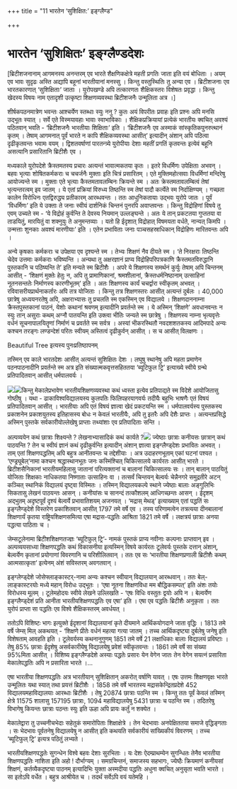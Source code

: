 +++
title = "11 भारतेन ‘सुशिक्षित:’ इङ्ग्लैण्ड"

+++
# भारतेन ‘सुशिक्षितः’ इङ्ग्लैण्डदेशः

\[ब्रिटीशजनानाम् आगमनस्य अनन्तरम् एव भारते शैक्षणिकक्षेत्रे महती प्रगतिः जाता इति वयं बोधिताः । अयम् एव भावः सुदृढः अस्ति अद्यापि बहूनां भारतीयानां मनस्सु । किन्तु वस्तुस्थितिः तु अन्या एव । ब्रिटीशजनाः एव भारतकारणात् ‘सुशिक्षिताः’ जाताः । युरोपखण्डे अपि तत्कारणतः शैक्षिकस्तरः विशेषतः प्रवृद्धा । किन्तु खेदस्य विषयः नाम एतादृशी उत्कृष्टा शिक्षणव्यवस्था ब्रिटीशजनैः उन्मूलिता अत्र ।\]

 शीर्षकपठनमात्रेण भवन्तः आश्चर्येण स्तब्धाः स्युः ननु ? कुतः अयं विपरीतः प्रवाहः इति प्रश्नः अपि मनसि उद्भूतः स्यात् । सर्वे एते विस्मयावहाः भावाः स्वाभाविकाः । शैक्षिकप्रक्रियायां प्रत्येकं भारतीयः क्वचित् अवश्यं पठितवान् भवति - ‘ब्रिटीशजनैः भारतीयाः शिक्षिताः’ इति । ‘ब्रिटीशजनैः एव अस्माकं सांस्कृतिकपुनरुत्थानं कृतम् । तेषाम् आगमनात् पूर्वं भारते न कापि शैक्षिकव्यवस्था आसीत्’ इत्यादीन् अंशान् अपि पठित्वा दृढीकृतवन्तः भवामः वयम् । द्विशतवर्षाणां पारतन्त्र्ये युरोपीयाः देशाः महतीं प्रगतिं कृतवन्तः इत्येवं बहूनि असत्यानि प्रसारितानि ब्रिटीशैः एव ।

मध्यकाले युरोपदेशे क्रैस्तमतस्य प्रचारः अत्यन्तं भावात्मकतया कृतः । इतरे विधर्मिणः उपेक्षिताः अभवन् । बहवः भृत्याः शोषितकर्मकराः च चचर्जनैः मुक्ताः इति चित्रं प्रसारितम् । एते मुक्तिमहोत्सवाः विधर्मिणां मन्दिरेषु आयोज्यन्ते स्म । मुक्ताः एते भृत्याः कैस्तमतावलम्बिनः क्रियन्ते स्म । अतः क्रेस्तमतावलम्बित्वं तेषां भृत्यन्तरत्वम् इव जातम् । ये एतां प्रक्रियां विरुध्य तिष्ठन्ति स्म तेषां पादौ कर्त्येते स्म निर्दाक्षिण्यम् । गच्छता कालेन विरोधिनः एतद्विरुद्ध्य प्रतीकारम् आरब्धवन्तः । ततः आधुनिकतायाः उद्भवः युरोपे जातः । पूर्वं ‘विधर्मिणः’ इति ये उक्ताः ते जनाः स्वीयं दार्शनिकं चिन्तनं पुनरपि अवाप्तवन्तः । किन्तु विद्रोहिणां विषये तु एवम् उच्यते स्म - ‘ये विद्रोहं कुर्वन्ति ते देवस्य नियमान् उल्लङ्घन्ते । अतः ये तान् प्रकटतया गुप्ततया वा ताडयितुं, मारयितुं वा शक्नुयुः ते अनुमन्तव्याः । यतो हि ईदृशात् विद्रोहात् विषमयता वर्धते, नान्यत् किमपि । उन्मत्ताः शुनकाः अवश्यं मारणीयाः’ इति । एतेन प्रभाविताः जनाः पञ्चसहस्राधिकान् विद्रोहिणः मारितवन्तः अपि ।

अन्ये कृषकाः कर्मकराः च उपेक्षया एव दृश्यन्ते स्म । तेभ्यः शिक्षणं नैव दीयते स्म । ‘ते निरक्षराः तिष्ठन्ति चेदेव उत्तमाः कर्मकराः भविष्यन्ति । अन्यथा तु अक्षरज्ञानं प्राप्य विद्रोहिपरिपत्रकाणि क्रैस्तमतविरुद्धानि पुस्तकानि च पठिष्यन्ति ते’ इति मन्यते स्म ब्रिटीशैः । अपरे ये शिक्षणस्य समर्थनं कुर्युः तेषाम् अपि चिन्तनम् आसीत् - ‘शिक्षणं मुक्तेः हेतुः न, अपि तु प्रामाणिकानां, श्रमशीलानां, क्रैस्तधर्मनिष्ठानाम् उत्साहिनां नूतनसन्ततेः निर्माणस्य कारणीभूतम्’ इति । अतः शिक्षणस्य कार्यं चचर्द्वारा स्वीकृतम् अभवत् । रविवासरीयप्रार्थनाकर्तारः अपि तत्र योजिताः । किन्तु तत्र शिक्षणस्तरः आसीत् अत्यन्तं दुर्बलः । 40,000 छात्रेषु अध्ययनरतेषु अपि, अक्षराभ्यासः तु प्रचलति स्म एकस्मिन् एव विद्यालये । शिक्षणदाननाम्ना क्रैस्तपुस्तकानां पाठनं, येशोः कथानां श्रवणम् इत्यादीनि प्रवर्तन्ते स्म । ये अस्मिन् ‘शिक्षणे’ अवधानवन्तः न स्युः तान् असुराः कथम् अग्नौ पातयन्ति इति उक्त्वा भीतिः जन्यते स्म छात्रेषु । शिक्षणस्य नाम्ना भृत्यवृत्तेः वर्धनं सूचनापालयितॄणां निर्माणं च प्रवर्तते स्म सर्वत्र । अस्यां भीकरस्थितौ नवदशशतकस्य आदिमपादे अन्यः कश्चन तरङ्गः लण्डन्देशं परितः स्वीयम् अस्तित्वं दृढीकुर्वन् आसीत् । स च आसीत् विलक्षणः ।

Beautiful Tree इत्यस्य पुनःप्रतिष्ठापनम्

तस्मिन् एव काले भारतदेशः आसीत् अत्यन्तं सुशिक्षितः देशः । लघुषु स्थानेषु अपि महता प्रमाणेन पठनपाठनादीनि प्रवर्तन्ते स्म अत्र इति संख्यात्मकवृत्तसहिततया ‘ब्यूटिफुल ट्रि’ इत्याख्ये स्वीये ग्रन्थे प्रतिपादितवान् आसीत् धर्मपालवर्यः ।

![](magazine_images/img-1657087893Thebeautifultree.jpg)![](magazine_images/img-1657087918dharmapal.jfif)किन्तु मेकालेप्रभावेण भारतीयशिक्षणव्यवस्था कथं ध्वस्ता इत्येव प्रतिपाद्यते स्म विदेशे आयोजितासु गोष्ठीषु । यथा - ढाकाविश्वविद्यालयस्य कुलपतिः फिलिपहरयागवर्यः तदीयैः बहुभिः भाषणैः एतं विषयं प्रतिपादितवान् आसीत् । भारतीयाः अपि एतं विषयं ज्ञात्वा खेदं प्रकटयन्ति स्म । धर्मपालवर्यस्य पुस्तकस्य प्रकाशनेन प्रकाशयुतस्य इतिहासस्य बोधः न केवलं भारतीयैः, अपि तु इतरैः अपि देशैः प्राप्तः । अत्यन्तप्रसिद्धे अस्मिन् पुस्तके सर्वकारीयोल्लेखेषु प्राप्ताः तथ्यांशाः एव प्रतिपादिताः सन्ति ।

अल्पव्ययेन कथं छात्राः शिक्ष्यन्ते ? लेखनाभ्यासादिकं कथं कार्यते ?![](magazine_images/img-1657087851ABell.jpg) ज्येष्ठाः छात्राः कनीयसः छात्रान् कथं पाठयन्ति ? तेन च स्वीयं ज्ञानं कथं दृढीकुर्वन्ति इत्यादीन् अंशान् ज्ञात्वा इङ्ग्लैण्ड्देशः प्रभावितः अभवत् । ताम् एतां शिक्षणपद्धतिम् अपि बहुत्र आनीतवन्तः च तद्देशीयाः । अत्र उदाहरणभूताम् एकां घटनां पश्यत । ‘एण्ड्र्यूबेल्’नामा कश्चन श्रद्धास्थानभूतः जनः कस्मिंश्चित् चिकित्सालये कार्यरतः आसीत् भारते । ब्रिटीशसैनिकानां भारतीयमहिलासु जातानां परित्यक्तानां च बालानां चिकित्सालयः सः । तान् बालान् पाठयितुं योजिताः शिक्षकाः नाधिकतया निष्णाताः उत्साहिनः वा । तत्सर्वं चिन्तयन् बेल्वर्यः चेन्नैनगरे समुद्रतीरे अटन् कञ्चित् स्थानिकं विद्यालयं दृष्ट्वा विस्मितः । तस्मिन् विद्यालयकल्पे स्थाने ज्येष्ठाः बालाः अङ्गुलिभिः सिकतासु लेखनं पाठयन्तः आसन् । कनीयांसः च सानन्दं तत्कौशलम् आधिगच्छन्तः आसन् । ईदृशम् अद्भुतम् अदृष्टपूर्वं दृश्यं बेल्वर्ये प्रभावातिशयम् अजनयत् । ‘मद्रास् मेथड्’ इत्याख्याम् एतां पद्धतिं सः इङ्ग्लैण्ड्देशे विस्तरेण प्रकाशितवान् आसीत् 1797 तमे वर्षे एव । तस्य परिणामत्वेन तत्रत्यया दीनबालानां शिक्षणार्यं कृतया राष्ट्रियशिक्षणसमित्या एषा मद्रास-पद्धतिः आश्रिता 1821 तमे वर्षे । लक्षत्रयं छात्राः अनया पद्धत्या पाठिताः च ।

जेम्सटूलेनामा ब्रिटीशशिक्षणतज्ज्ञः ‘ब्यूटिफुल् ट्रि’- नामकं पुस्तकं प्राप्य नवीनाः कल्पनाः प्राप्तवान् इव । अल्पव्ययसाध्या शिक्षणपद्धतिः कथं विकासनीया इत्यस्मिन् विषये कार्यरतः टूलेवर्यः पुस्तके दत्तान् अंशान्, बेल्वर्येण कृतानां प्रयोगाणां विवरणानि च परिशीलितवान् । ततः एव सः ‘भारतीया शिक्षणप्रणाली ब्रिटीशैः कथम् आत्मसात्कृता’ इत्येनम् अंशं सविस्तरम् अवगतवान् ।

इङ्ग्लेण्ड्देशे जोसेफ्लाङ्कास्टर्-नामा अन्यः कश्चन स्वीयान् विद्यालयान् आरब्धवान् । ततः बेल्-लाङ्कास्टरयोः मध्ये महान् विरोधः उद्भूतः । ‘एषा नूतना शिक्षणविधा मम बौद्धिकसम्पत्’ इति अंशः तयोः विरोधस्य मूलम् । टूलेमहोदयः स्वीये लेखने उल्लिखति - ‘एषः विधिः वस्तुतः द्वयोः अपि न । बेल्वर्येण इङ्ग्लैण्ड्देशं प्रति आनीता भारतीयशिक्षणपद्धतिः एव एषा’ इति । एषा एव पद्धतिः ब्रिटीशैः अनुकृता । ततः युरोपं प्राप्ता सा पद्धतिः एव विश्वे शैक्षिकस्तरम् अवर्धयत् ।

ततोऽपि विशिष्टः भागः इत्युक्ते ईदृशानां विद्यालयानां कृते दीयमाने आर्थिकयोगदाने जाता वृद्धिः । 1813 तमे वर्षे जेम्स् मिल् अकथयत् - ‘शिक्षणे प्रीतेः वर्धनं महत्या गत्या जातम् । तच्च आर्थिकदृष्ट्या दुर्बलेषु जनेषु इति विशेषताम् आवहति इति । टूलेवर्यस्य कथनानुगुणम् 1851 तमे वर्षे 21 लक्षाधिकाः बालाः विद्यालयं प्रविष्टाः । तेषु 85% छात्राः ईदृशेषु असर्वकारीयेषु विद्यालयेषु प्रवेशं स्वीकृतवन्तः । 1861 तमे वर्षे सा संख्या 95%मिता आसीत् । विशिष्य इङ्ग्लैण्डदेशे अस्याः पद्धतेः प्रसारः येन वेगेन जातः तेन वेगेन सयत्नं प्रसारिता मेकालेपद्धतिः अपि न प्रसारिता भारते ।...

एषा भारतीया शिक्षणपद्धतिः अत्र भारतीयान् सुशिक्षितान् अकरोत् वर्षाणि यावत् । एषः उत्तमः शिक्षणवृक्षः भारते उन्मूलितः यथा स्यात् तथा प्रयत्तं ब्रिटीशैः । 1858 तमे वर्षे भारतस्य मद्रासकेन्द्रितप्रदेशे 452 विद्यालयमहाविद्यालयाः आरब्धाः ब्रिटीशैः । तेषु 20874 छात्राः पठन्ति स्म । किन्तु ततः पूर्वं केवलं तस्मिन् क्षेत्रे 11575 शालासु 157195 छात्राः, 1094 महाविद्यालयेषु 5431 छात्राः च पठन्ति स्म । तदितरेषु विभागेषु कियन्तः छात्राः पठन्तः स्युः इति ऊहा अपि प्रायः कर्तुं न शक्येत ।

मेकालेद्वारा तु उच्चनीचभेदाः सहेतुकं समारोपिताः शिक्षाक्षेत्रे । तेन भेदभावाः अनपेक्षिततया समाजे वृद्धिङ्गताः । सः भेदभावः पूर्वतनेषु विद्यालयेषु न आसीत् इति कथयति सर्वकारीयं सांख्यिकीयं विवरणम् । तच्च ‘ब्यूटिफुल् ट्रि’ इत्यत्र पठितुं लभ्यते ।

भारतीयशिक्षणपद्धतेः सुगन्धेन विश्वे बहवः देशाः सुरभिताः । यः देशः ऐदम्प्राथम्येन सुगन्धितः तेनैव भारतीया शिक्षणपद्धतिः नाशिता इति अहो ! दौर्भाग्यम् । समग्रचिन्तनं, समाजस्य सहभागः, ज्येष्ठैः क्रियमाणं कनीयसां शिक्षणं, कर्तव्यैकदृष्ट्या पाठनम् इत्यादिभिः युक्ता अस्मदीया पद्धतिः अधुना क्वचित् अनुसृता भवति भारते । सा इतोऽपि वर्धेत । बहुत्र आश्रीयेत च । तदर्थं सर्वेऽपि वयं यतेमहि ।

